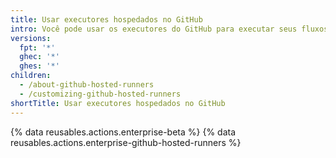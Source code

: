 ```yaml
---
title: Usar executores hospedados no GitHub
intro: Você pode usar os executores do GitHub para executar seus fluxos de trabalho do GitHub Actions.
versions:
  fpt: '*'
  ghec: '*'
  ghes: '*'
children:
  - /about-github-hosted-runners
  - /customizing-github-hosted-runners
shortTitle: Usar executores hospedados no GitHub
---
```


{% data reusables.actions.enterprise-beta %}
{% data reusables.actions.enterprise-github-hosted-runners %}
